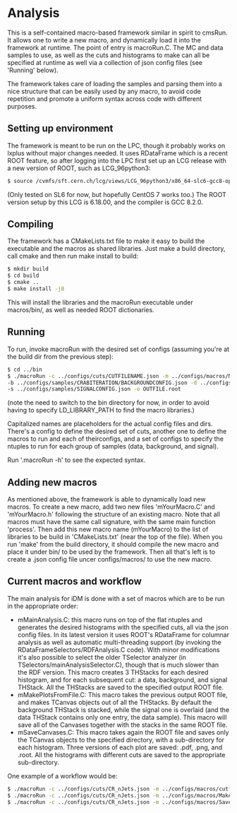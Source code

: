 # Analysis

This is a self-contained macro-based framework similar in spirit to cmsRun. It allows one to write a new macro, and dynamically load it into the framework at runtime. The point of entry is macroRun.C. The MC and data samples to use, as well as the cuts and histograms to make can all be specified at runtime as well via a collection of json config files (see 'Running' below).

The framework takes care of loading the samples and parsing them into a nice structure that can be easily used by any macro, to avoid code repetition and promote a uniform syntax across code with different purposes.

## Setting up environment

The framework is meant to be run on the LPC, though it probably works on lxplus without major changes needed. It uses RDataFrame which is a recent ROOT feature, so after logging into the LPC first set up an LCG release with a new version of ROOT, such as LCG_96python3:

```bash
$ source /cvmfs/sft.cern.ch/lcg/views/LCG_96python3/x86_64-slc6-gcc8-opt/setup.sh
```
(Only tested on SL6 for now, but hopefully CentOS 7 works too.) The ROOT version setup by this LCG is 6.18.00, and the compiler is GCC 8.2.0.

## Compiling

The framework has a CMakeLists.txt file to make it easy to build the executable and the macros as shared libraries. Just make a build directory, call cmake and then run make install to build:

```bash
$ mkdir build
$ cd build
$ cmake ..
$ make install -j8
```

This will install the libraries and the macroRun executable under macros/bin/, as well as needed ROOT dictionaries.

## Running

To run, invoke macroRun with the desired set of configs (assuming you're at the build dir from the previous step):

```bash
$ cd ../bin
$ ./macroRun -c ../configs/cuts/CUTFILENAME.json -m ../configs/macros/MACROFILENAME.json \
-b ../configs/samples/CRABITERATION/BACKGROUNDCONFIG.json -d ../configs/samples/CRABITERATION/DATACONFIG.json \
-s ../configs/samples/SIGNALCONFIG.json -o OUTFILE.root
```

(note the need to switch to the bin directory for now, in order to avoid having to specify LD_LIBRARY_PATH to find the macro libraries.)

Capitalized names are placeholders for the actual config files and dirs. There's a config to define the desired set of cuts, another one to define the macros to run and each of theirconfigs, and a set of configs to specify the ntuples to run for each group of samples (data, background, and signal).

Run '.macroRun -h' to see the expected syntax.

## Adding new macros

As mentioned above, the framework is able to dynamically load new macros. To create a new macro, add two new files 'mYourMacro.C' and 'mYourMacro.h' following the structure of an existing macro. Note that all macros must have the same call signature, with the same main function 'process'. Then add this new macro name (mYourMacro) to the list of libraries to be build in 'CMakeLists.txt' (near the top of the file). When you run 'make' from the build directory, it should compile the new macro and place it under bin/ to be used by the framework. Then all that's left is to create a .json config file uncer configs/macros/ to use the new macro.

## Current macros and workflow

The main analysis for iDM is done with a set of macros which are to be run in the appropriate order:

* mMainAnalysis.C: this macro runs on top of the flat ntuples and generates the desired histograms with the specified cuts, all via the json config files. In its latest version it uses ROOT's RDataFrame for columnar analysis as well as automatic multi-threading support (by invoking the RDataFrameSelectors/RDFAnalysis.C code). With minor modifications it's also possible to select the older TSelector analyzer (in TSelectors/mainAnalysisSelector.C), though that is much slower than the RDF version. This macro creates 3 THStacks for each desired histogram, and for each subsequent cut: a data, background, and signal THStack. All the THStacks are saved to the specified output ROOT file.
* mMakePlotsFromFile.C: This macro takes the previous output ROOT file, and makes TCanvas objects out of all the THStacks. By default the background THStack is stacked, while the signal one is overlaid (and the data THStack contains only one entry, the data sample). This macro will save all of the Canvases together with the stacks in the same ROOT file.
* mSaveCanvases.C: This macro takes again the ROOT file and saves only the TCanvas objects to the specified directory, with a sub-directory for each histogram. Three versions of each plot are saved: .pdf, .png, and .root. All the histograms with different cuts are saved to the appropriate sub-directory.

One example of a workflow would be:

```bash
$ ./macroRun -c ../configs/cuts/CR_nJets.json -m ../configs/macros/cutflow_CR_nJets.json -b ../configs/samples/sixthrun/backgrounds_full.json -d ../configs/samples/sixthrun/data_full.json -o plots_CR_nJets_sixthrun.root
$ ./macroRun -c ../configs/cuts/CR_nJets.json -m ../configs/macros/MakePlots.json -i plots_CR_nJets_sixthrun.root
$ ./macroRun -c ../configs/cuts/CR_nJets.json -m ../configs/macros/SaveCanvases.json -i plots_CR_nJets_sixthrun.root
```
